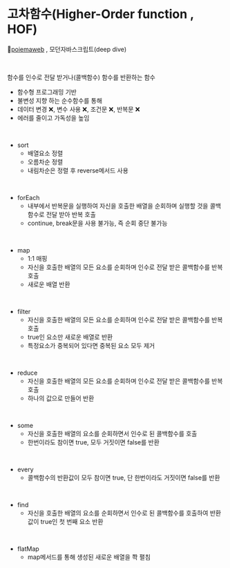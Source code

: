 # 고차함수(Higher-Order function , HOF)
📌[poiemaweb](https://poiemaweb.com/) , 모던자바스크립트(deep dive)

<br>

함수를 인수로 전달 받거나(콜백함수) 함수를 반환하는 함수

* 함수형 프로그래밍 기반
* 불변성 지향 하는 순수함수를 통해 
* 데이터 변경 ❌, 변수 사용 ❌, 조건문 ❌, 반복문 ❌
* 에러를 줄이고 가독성을 높임

<br>

* sort
    * 배열요소 정렬
    * 오름차순 정렬
    * 내림차순은 정렬 후 reverse메서드 사용

<br>

* forEach
    * 내부에서 반복문을 실행하여 자신을 호출한 배열을 순회하며 실행할 것을 콜백함수로 전달 받아 반복 호출
   * continue, break문을 사용 불가능, 즉 순회 중단 불가능

<br>

* map
    * 1:1 매핑
    * 자신을 호출한 배열의 모든 요소를 순회하며 인수로 전달 받은 콜백함수를 반복 호출
    * 새로운 배열 반환

<br>

* filter
    * 자신을 호출한 배열의 모든 요소를 순회하며 인수로 전달 받은 콜백함수를 반복 호출
    * true인 요소만 새로운 배열로 반환
    * 특정요소가 중복되어 있다면 중복된 요소 모두 제거 

<br>

* reduce
    * 자신을 호출한 배열의 모든 요소를 순회하며 인수로 전달 받은 콜백함수를 반복 호출
    * 하나의 값으로 만들어 반환

<br>

* some 
    * 자신을 호출한 배열의 요소를 순회하면서 인수로 된 콜백함수를 호출
    * 한번이라도 참이면 true, 모두 거짓이면 false를 반환

<br>

* every
    * 콜백함수의 반환값이 모두 참이면 true, 단 한번이라도 거짓이면 false를 반환

<br>

* find
    * 자신을 호출한 배열의 요소를 순회하면서 인수로 된 콜백함수를 호출하여 반환값이 true인 첫 번째 요소 반환

<br>

* flatMap 
    * map메서드를 통해 생성된 새로운 배열을 쫙 펼침

